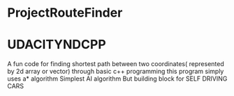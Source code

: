
# ProjectRouteFinder
   # UDACITYNDCPP
A fun code for finding shortest path                   between two coordinates( represented by 2d array or vector) 
                   through basic c++ programming
                    this program simply uses a* algorithm
                    Simplest AI algorithm
                     But building block for  SELF DRIVING CARS
